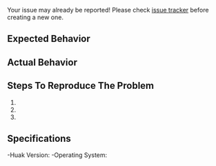 Your issue may already be reported! Please check [issue tracker](../) before creating a new one.

## Expected Behavior

## Actual Behavior

## Steps To Reproduce The Problem

  1.
  1.
  1.
  
## Specifications

 -Huak Version:
 -Operating System:
